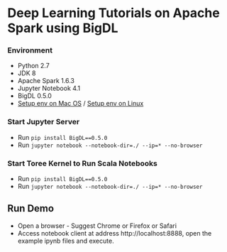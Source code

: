 # Deep Learning Tutorials on Apache Spark using BigDL

### Environment
+ Python 2.7
+ JDK 8
+ Apache Spark 1.6.3
+ Jupyter Notebook 4.1
+ BigDL 0.5.0
+ [Setup env on Mac OS](https://github.com/intel-analytics/BigDL-Tutorials/blob/master/SetupMac.md) / [Setup env on Linux](https://github.com/intel-analytics/BigDL-Tutorials/blob/master/SetupLinux.md)

### Start Jupyter Server
* Run ```pip install BigDL==0.5.0```
* Run ```jupyter notebook --notebook-dir=./ --ip=* --no-browser```

### Start Toree Kernel to Run Scala Notebooks
* Run ```pip install BigDL==0.5.0```
* Run ```jupyter notebook --notebook-dir=./ --ip=* --no-browser```

## Run Demo
* Open a browser - Suggest Chrome or Firefox or Safari
* Access notebook client at address http://localhost:8888, open the example ipynb files and execute.

